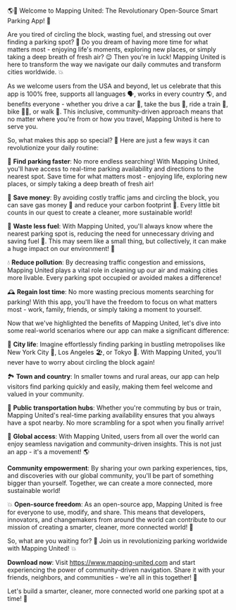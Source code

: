 🌎💫 Welcome to Mapping United: The Revolutionary Open-Source Smart Parking App! 🚀

Are you tired of circling the block, wasting fuel, and stressing out over finding a parking spot? 🤯 Do you dream of having more time for what matters most - enjoying life's moments, exploring new places, or simply taking a deep breath of fresh air? 😌 Then you're in luck! Mapping United is here to transform the way we navigate our daily commutes and transform cities worldwide. 💥

As we welcome users from the USA and beyond, let us celebrate that this app is 100% free, supports all languages 🗣️, works in every country 🌎, and benefits everyone - whether you drive a car 🚗, take the bus 🚌, ride a train 🚂, bike 🚴‍♀️, or walk 👣. This inclusive, community-driven approach means that no matter where you're from or how you travel, Mapping United is here to serve you.

So, what makes this app so special? 🤔 Here are just a few ways it can revolutionize your daily routine:

💪 **Find parking faster**: No more endless searching! With Mapping United, you'll have access to real-time parking availability and directions to the nearest spot. Save time for what matters most - enjoying life, exploring new places, or simply taking a deep breath of fresh air!

💸 **Save money**: By avoiding costly traffic jams and circling the block, you can save gas money 💸 and reduce your carbon footprint 🌿. Every little bit counts in our quest to create a cleaner, more sustainable world!

🚗 **Waste less fuel**: With Mapping United, you'll always know where the nearest parking spot is, reducing the need for unnecessary driving and saving fuel 🚀. This may seem like a small thing, but collectively, it can make a huge impact on our environment! 💯

💧 **Reduce pollution**: By decreasing traffic congestion and emissions, Mapping United plays a vital role in cleaning up our air and making cities more livable. Every parking spot occupied or avoided makes a difference!

🕰️ **Regain lost time**: No more wasting precious moments searching for parking! With this app, you'll have the freedom to focus on what matters most - work, family, friends, or simply taking a moment to yourself.

Now that we've highlighted the benefits of Mapping United, let's dive into some real-world scenarios where our app can make a significant difference:

🌆 **City life**: Imagine effortlessly finding parking in bustling metropolises like New York City 🗽️, Los Angeles 🏖️, or Tokyo 🗼️. With Mapping United, you'll never have to worry about circling the block again!

🏞️ **Town and country**: In smaller towns and rural areas, our app can help visitors find parking quickly and easily, making them feel welcome and valued in your community.

🚂 **Public transportation hubs**: Whether you're commuting by bus or train, Mapping United's real-time parking availability ensures that you always have a spot nearby. No more scrambling for a spot when you finally arrive!

🌟 **Global access**: With Mapping United, users from all over the world can enjoy seamless navigation and community-driven insights. This is not just an app - it's a movement! 🌎

**Community empowerment**: By sharing your own parking experiences, tips, and discoveries with our global community, you'll be part of something bigger than yourself. Together, we can create a more connected, more sustainable world!

💥 **Open-source freedom**: As an open-source app, Mapping United is free for everyone to use, modify, and share. This means that developers, innovators, and changemakers from around the world can contribute to our mission of creating a smarter, cleaner, more connected world! 🌈

So, what are you waiting for? 🤔 Join us in revolutionizing parking worldwide with Mapping United! 💥

**Download now**: Visit https://www.mapping-united.com and start experiencing the power of community-driven navigation. Share it with your friends, neighbors, and communities - we're all in this together! 🌈

Let's build a smarter, cleaner, more connected world one parking spot at a time! 💪